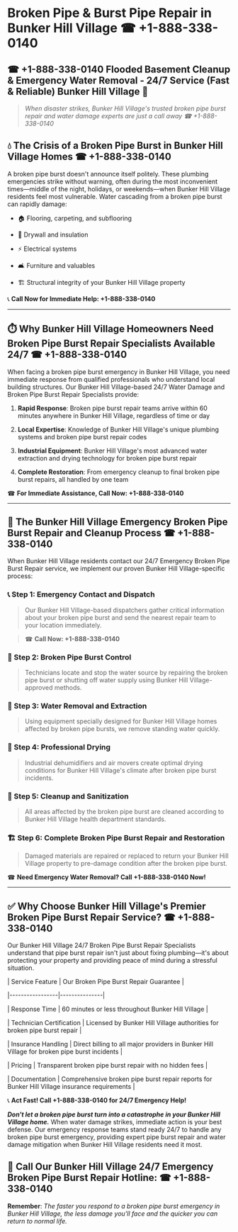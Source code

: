 # Broken Pipe & Burst Pipe Repair in Bunker Hill Village ☎ +1-888-338-0140  
## ☎ +1-888-338-0140 Flooded Basement Cleanup & Emergency Water Removal - 24/7 Service (Fast & Reliable) Bunker Hill Village 🚨  

> *When disaster strikes, Bunker Hill Village's trusted broken pipe burst repair and water damage experts are just a call away ☎ +1-888-338-0140*  

## 💧 The Crisis of a Broken Pipe Burst in Bunker Hill Village Homes ☎ +1-888-338-0140  

A broken pipe burst doesn't announce itself politely. These plumbing emergencies strike without warning, often during the most inconvenient times—middle of the night, holidays, or weekends—when Bunker Hill Village residents feel most vulnerable. Water cascading from a broken pipe burst can rapidly damage:  

* 🏠 Flooring, carpeting, and subflooring  
* 🧱 Drywall and insulation  
* ⚡ Electrical systems  
* 🛋️ Furniture and valuables  
* 🏗️ Structural integrity of your Bunker Hill Village property  

📞 **Call Now for Immediate Help: +1-888-338-0140**  

---  

## ⏱️ Why Bunker Hill Village Homeowners Need Broken Pipe Burst Repair Specialists Available 24/7 ☎ +1-888-338-0140  

When facing a broken pipe burst emergency in Bunker Hill Village, you need immediate response from qualified professionals who understand local building structures. Our Bunker Hill Village-based 24/7 Water Damage and Broken Pipe Burst Repair Specialists provide:  

1. **Rapid Response**: Broken pipe burst repair teams arrive within 60 minutes anywhere in Bunker Hill Village, regardless of time or day  
2. **Local Expertise**: Knowledge of Bunker Hill Village's unique plumbing systems and broken pipe burst repair codes  
3. **Industrial Equipment**: Bunker Hill Village's most advanced water extraction and drying technology for broken pipe burst repair  
4. **Complete Restoration**: From emergency cleanup to final broken pipe burst repairs, all handled by one team  

☎ **For Immediate Assistance, Call Now: +1-888-338-0140**  

---  

## 🔧 The Bunker Hill Village Emergency Broken Pipe Burst Repair and Cleanup Process ☎ +1-888-338-0140  

When Bunker Hill Village residents contact our 24/7 Emergency Broken Pipe Burst Repair service, we implement our proven Bunker Hill Village-specific process:  

### 📞 Step 1: Emergency Contact and Dispatch  
> Our Bunker Hill Village-based dispatchers gather critical information about your broken pipe burst and send the nearest repair team to your location immediately.  
> ☎ **Call Now: +1-888-338-0140**  

### 🚿 Step 2: Broken Pipe Burst Control  
> Technicians locate and stop the water source by repairing the broken pipe burst or shutting off water supply using Bunker Hill Village-approved methods.  

### 🌊 Step 3: Water Removal and Extraction  
> Using equipment specially designed for Bunker Hill Village homes affected by broken pipe bursts, we remove standing water quickly.  

### 💨 Step 4: Professional Drying  
> Industrial dehumidifiers and air movers create optimal drying conditions for Bunker Hill Village's climate after broken pipe burst incidents.  

### 🧼 Step 5: Cleanup and Sanitization  
> All areas affected by the broken pipe burst are cleaned according to Bunker Hill Village health department standards.  

### 🏗️ Step 6: Complete Broken Pipe Burst Repair and Restoration  
> Damaged materials are repaired or replaced to return your Bunker Hill Village property to pre-damage condition after the broken pipe burst.  

☎ **Need Emergency Water Removal? Call +1-888-338-0140 Now!**  

---  

## ✅ Why Choose Bunker Hill Village's Premier Broken Pipe Burst Repair Service? ☎ +1-888-338-0140  

Our Bunker Hill Village 24/7 Broken Pipe Burst Repair Specialists understand that pipe burst repair isn't just about fixing plumbing—it's about protecting your property and providing peace of mind during a stressful situation.  

| Service Feature | Our Broken Pipe Burst Repair Guarantee |  
|-----------------|---------------|  
| Response Time | 60 minutes or less throughout Bunker Hill Village |  
| Technician Certification | Licensed by Bunker Hill Village authorities for broken pipe burst repair |  
| Insurance Handling | Direct billing to all major providers in Bunker Hill Village for broken pipe burst incidents |  
| Pricing | Transparent broken pipe burst repair with no hidden fees |  
| Documentation | Comprehensive broken pipe burst repair reports for Bunker Hill Village insurance requirements |  

📞 **Act Fast! Call +1-888-338-0140 for 24/7 Emergency Help!**  

***Don't let a broken pipe burst turn into a catastrophe in your Bunker Hill Village home.*** When water damage strikes, immediate action is your best defense. Our emergency response teams stand ready 24/7 to handle any broken pipe burst emergency, providing expert pipe burst repair and water damage mitigation when Bunker Hill Village residents need it most.  

## 📱 Call Our Bunker Hill Village 24/7 Emergency Broken Pipe Burst Repair Hotline: ☎ +1-888-338-0140  

**Remember**: *The faster you respond to a broken pipe burst emergency in Bunker Hill Village, the less damage you'll face and the quicker you can return to normal life.*